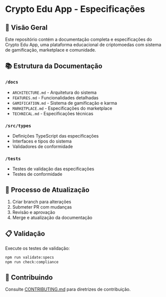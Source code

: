 # Crypto Edu App - Especificações

## 📌 Visão Geral
Este repositório contém a documentação completa e especificações do Crypto Edu App, uma plataforma educacional de criptomoedas com sistema de gamificação, marketplace e comunidade.

## 📚 Estrutura da Documentação

### `/docs`
- `ARCHITECTURE.md` - Arquitetura do sistema
- `FEATURES.md` - Funcionalidades detalhadas
- `GAMIFICATION.md` - Sistema de gamificação e karma
- `MARKETPLACE.md` - Especificações do marketplace
- `TECHNICAL.md` - Especificações técnicas

### `/src/types`
- Definições TypeScript das especificações
- Interfaces e tipos do sistema
- Validadores de conformidade

### `/tests`
- Testes de validação das especificações
- Testes de conformidade

## 🔄 Processo de Atualização
1. Criar branch para alterações
2. Submeter PR com mudanças
3. Revisão e aprovação
4. Merge e atualização da documentação

## 📋 Validação
Execute os testes de validação:
```bash
npm run validate:specs
npm run check:compliance
```

## 🤝 Contribuindo
Consulte [CONTRIBUTING.md](./CONTRIBUTING.md) para diretrizes de contribuição.